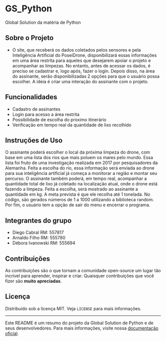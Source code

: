 # GS_Python

Global Solution da matéria de Python

## Sobre o Projeto

- O site, que receberá os dados coletados pelos sensores  e pela Inteligência Artificial do PoseiDrone, disponibilizará essas informações em uma área restrita para aqueles que desejarem apoiar o projeto e acompanhar as limpezas. No entanto, antes de acessar os dados, é preciso se cadastrar e, logo após, fazer o login. Depois disso, na área do assinante, serão disponibilizadas 2 opções para que o usuário possa escolher. A ideia é criar uma interação do assinante com o projeto. 

## Funcionalidades

- Cadastro de assinantes
- Login para acesso a área restrita
- Possíbilidade de escolha do proximo itinerário 
- Verificação em tempo real da quantidade de lixo recolhido

## Instruções de Uso

O assinante poderá escolher o local da próxima limpeza do drone, com base em uma lista dos rios que mais poluem os mares pelo mundo. Essa lista foi fruto de uma investigação realizada em 2017 por pesquisadores da Alemanha. Feita a escolha do rio, essa informação será enviada ao drone para sua inteligência artificial já começa a monitorar a região e montar seu percurso.
O assinante também poderá, em tempo real, acompanhar a quantidade total de lixo já coletado na localização atual, onde o drone está fazendo a limpeza. Feita a escolha, será mostrado ao assinante a quantidade em kg. A meta prevista é que ele recolha até 1 tonelada. No código, são gerados números de 1 a 1000 utilizando a biblioteca random. Por fim, o usuário tem a opção de sair do menu e encerrar o programa. 

## Integrantes do grupo

- Diego Cabral     RM: 557817
- Arnaldo Filho    RM: 555780
- Débora Ivanowski RM: 555694

## Contribuições

As contribuições são o que tornam a comunidade open-source um lugar tão incrível para aprender, inspirar e criar. Quaisquer contribuições que você fizer são **muito apreciadas**.

## Licença

Distribuído sob a licença MIT. Veja `LICENSE` para mais informações.

---

Este README é um resumo do projeto da Global Solution de Python e de seus desenvolvedores. Para mais informações, visite nossa [documentação oficial](https://github.com/diegoc85/gs_python).
